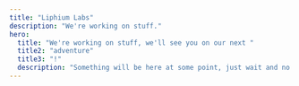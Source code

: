 ```yaml
---
title: "Liphium Labs"
description: "We're working on stuff."
hero:
  title: "We're working on stuff, we'll see you on our next "
  title2: "adventure"
  title3: "!"
  description: "Something will be here at some point, just wait and no this is not a new AI startup. We're just a group of friends working on stuff we like. This used to be a chat app before, but that project took to long so no more maintenance. We'll see you on the other side!"
---
```

